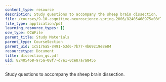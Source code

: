 ```yaml
---
content_type: resource
description: Study questions to accompany the sheep brain dissection.
file: /courses/9-10-cognitive-neuroscience-spring-2006/82405468975a08f7d7e10ce87a7a8456_dissection_qs.pdf
file_type: application/pdf
learning_resource_types: []
ocw_type: OCWFile
parent_title: Study Materials
parent_type: CourseSection
parent_uid: 1c5176a5-8491-53d6-7b77-4b69219e8e84
resourcetype: Document
title: dissection_qs.pdf
uid: 82405468-975a-08f7-d7e1-0ce87a7a8456
---
```

Study questions to accompany the sheep brain dissection.


